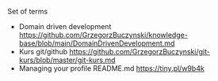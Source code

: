 Set of terms

- Domain driven development https://github.com/GrzegorzBuczynski/knowledge-base/blob/main/DomainDrivenDevelopment.md
- Kurs git/github https://github.com/GrzegorzBuczynski/git-kurs/blob/master/git-kurs.md
- Managing your profile README.md https://tiny.pl/w9b4k
